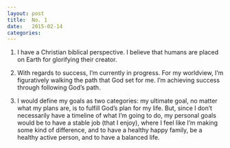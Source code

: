 ```yaml
---
layout: post
title:  No. 1
date:   2015-02-14
categories: 
---
```


1. I have a Christian biblical perspective. I believe that humans are placed on Earth for glorifying their creator.

2. With regards to success, I’m currently in progress. For my worldview, I’m figuratively walking the path that God set for me. I’m achieving success through following God’s path.

3. I would define my goals as two categories: my ultimate goal, no matter what my plans are, is to fulfill God’s plan for my life. But, since I don’t necessarily have a timeline of what I’m going to do, my personal goals would be to have a stable job (that I enjoy), where I feel like I’m making some kind of difference, and to have a healthy happy family, be a healthy active person, and to have a balanced life.
